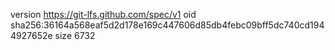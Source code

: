 version https://git-lfs.github.com/spec/v1
oid sha256:36164a568eaf5d2d178e169c447606d85db4febc09bff5dc740cd1944927652e
size 6732
